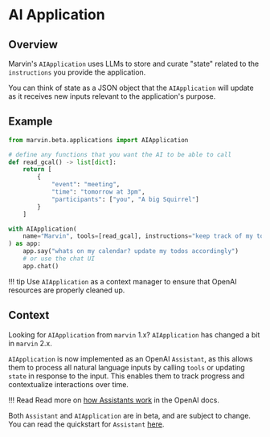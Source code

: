 # AI Application

## Overview
Marvin's `AIApplication` uses LLMs to store and curate "state" related to the `instructions` you provide the application.

You can think of state as a JSON object that the `AIApplication` will update as it receives new inputs relevant to the application's purpose.

## Example

```python
from marvin.beta.applications import AIApplication

# define any functions that you want the AI to be able to call
def read_gcal() -> list[dict]:
    return [
        {
            "event": "meeting",
            "time": "tomorrow at 3pm",
            "participants": ["you", "A big Squirrel"]
        }
    ]

with AIApplication(
    name="Marvin", tools=[read_gcal], instructions="keep track of my todos"
) as app:
    app.say("whats on my calendar? update my todos accordingly")
    # or use the chat UI
    app.chat()
```

!!! tip
    Use `AIApplication` as a context manager to ensure that OpenAI resources are properly cleaned up.

## Context
Looking for `AIApplication` from `marvin` 1.x? `AIApplication` has changed a bit in `marvin` 2.x.

`AIApplication` is now implemented as an OpenAI `Assistant`, as this allows them to process all natural language inputs by calling `tools` or updating `state` in response to the input. This enables them to track progress and contextualize interactions over time.


!!! Read
    Read more on [how Assistants work](https://platform.openai.com/docs/assistants/how-it-works) in the OpenAI docs.

Both `Assistant` and `AIApplication` are in beta, and are subject to change. You can read the quickstart for `Assistant` [here](https://github.com/PrefectHQ/marvin/tree/main/src/marvin/beta/assistants).

